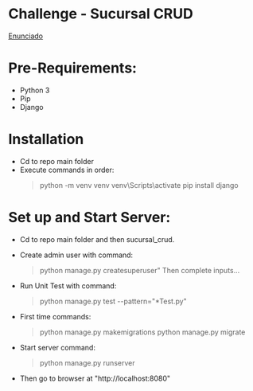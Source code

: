 # Challenge - Sucursal CRUD

[Enunciado](https://github.com/cassa10/challenge-api/blob/main/doc/software-engineer_challenge-1.pdf)

# Pre-Requirements:

- Python 3 
- Pip
- Django


# Installation

- Cd to repo main folder 
- Execute commands in order: 
    >python -m venv venv
    >venv\Scripts\activate
    >pip install django

# Set up and Start Server:

- Cd to repo main folder and then sucursal_crud.

- Create admin user with command: 
    >python manage.py createsuperuser"
    >Then complete inputs...

- Run Unit Test with command: 
    >python manage.py test --pattern="*Test.py"

- First time commands:
    >python manage.py makemigrations
    >python manage.py migrate

- Start server command:
    >python manage.py runserver

- Then go to browser at "http://localhost:8080"